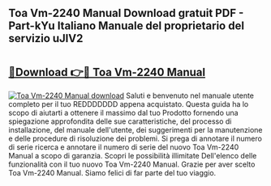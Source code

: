 ## Toa Vm-2240 Manual Download gratuit PDF - Part-kYu Italiano Manuale del proprietario del servizio uJlV2

# <h2><a href="http://df9z3i.blite.top/?on=Toa+Vm-2240+Manual">🔗Download 👉🔴 Toa Vm-2240 Manual</a></h2>

[![Toa Vm-2240 Manual download](https://i.imgur.com/lujVjoI.png)](http://df9z3i.blite.top/?on=Toa+Vm-2240+Manual)
Saluti e benvenuto nel manuale utente completo per il tuo REDDDDDDD appena acquistato. Questa guida ha lo scopo di aiutarti a ottenere il massimo dal tuo Prodotto fornendo una spiegazione approfondita delle sue caratteristiche, del processo di installazione, del manuale dell'utente, dei suggerimenti per la manutenzione e delle procedure di risoluzione dei problemi. Si prega di annotare il numero di serie ricerca e annotare il numero di serie del nuovo Toa Vm-2240 Manual a scopo di garanzia. Scopri le possibilità illimitate Dell'elenco delle funzionalità con il tuo nuovo Toa Vm-2240 Manual. Grazie per aver scelto Toa Vm-2240 Manual. Siamo felici di far parte del tuo viaggio.
